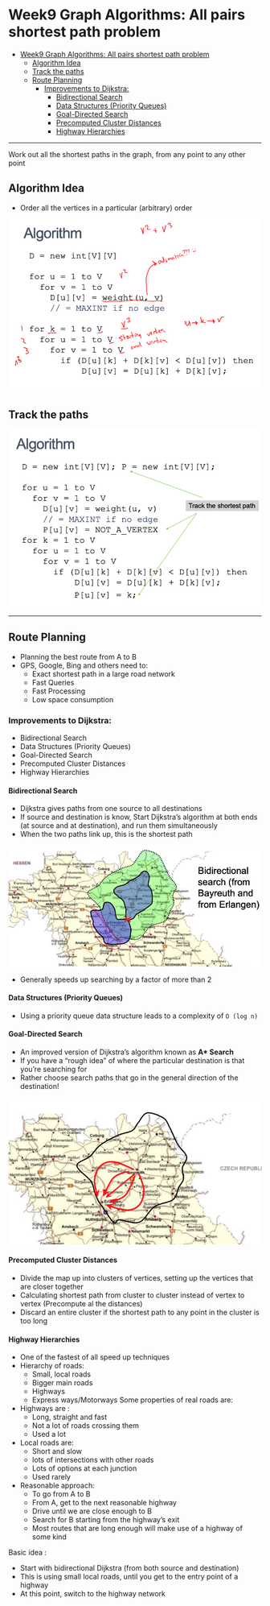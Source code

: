 # Week9 Graph Algorithms: All pairs shortest path problem

- [Week9 Graph Algorithms: All pairs shortest path problem](#week9-graph-algorithms-all-pairs-shortest-path-problem)
  - [Algorithm Idea](#algorithm-idea)
  - [Track the paths](#track-the-paths)
  - [Route Planning](#route-planning)
    - [Improvements to Dijkstra:](#improvements-to-dijkstra)
      - [Bidirectional Search](#bidirectional-search)
      - [Data Structures (Priority Queues)](#data-structures-priority-queues)
      - [Goal-Directed Search](#goal-directed-search)
      - [Precomputed Cluster Distances](#precomputed-cluster-distances)
      - [Highway Hierarchies](#highway-hierarchies)

---

Work out all the shortest paths in the graph, from any
point to any other point

## Algorithm Idea

- Order all the vertices in a particular (arbitrary) order

![algorithm](images/algorithm.png)

## Track the paths

![track-paths](images/track-paths.png)

---

## Route Planning

- Planning the best route from A to B
- GPS, Google, Bing and others need to:
  - Exact shortest path in a large road network
  - Fast Queries
  - Fast Processing
  - Low space consumption

### Improvements to Dijkstra:

- Bidirectional Search
- Data Structures (Priority Queues)
- Goal-Directed Search
- Precomputed Cluster Distances
- Highway Hierarchies

#### Bidirectional Search

- Dijkstra gives paths from one source to all destinations
- If source and destination is know, Start Dijkstra’s algorithm at both ends (at source and at
  destination), and run them simultaneously
- When the two paths link up, this is the shortest path

![bi-directional search](images/bi-directional-search.png)

- Generally speeds up searching by a factor of more than 2

#### Data Structures (Priority Queues)

- Using a priority queue data structure leads to a complexity of `O (log n)`

#### Goal-Directed Search

- An improved version of Dijkstra’s algorithm known as **A\* Search**
- If you have a “rough idea” of where the particular destination is that you’re searching for
- Rather choose search paths that go in the general direction of the destination!

![goal-directed-search](images/goal-directed-search.png)

#### Precomputed Cluster Distances

- Divide the map up into clusters of vertices, setting up the vertices that are closer together
- Calculating shortest path from cluster to cluster instead of vertex to vertex (Precompute al the distances)
- Discard an entire cluster if the shortest path to any point in the cluster is too long

#### Highway Hierarchies

- One of the fastest of all speed up techniques
- Hierarchy of roads:
  - Small, local roads
  - Bigger main roads
  - Highways
  - Express ways/Motorways
    Some properties of real roads are:
- Highways are :
  - Long, straight and fast
  - Not a lot of roads crossing them
  - Used a lot
- Local roads are:
  - Short and slow
  - lots of intersections with other roads
  - Lots of options at each junction
  - Used rarely
- Reasonable approach:
  - To go from A to B
  - From A, get to the next reasonable highway
  - Drive until we are close enough to B
  - Search for B starting from the highway’s exit
  - Most routes that are long enough will make use of a highway of some kind

Basic idea :

- Start with bidirectional Dijkstra (from both source and destination)
- This is using small local roads, until you get to the entry point of a highway
- At this point, switch to the highway network

